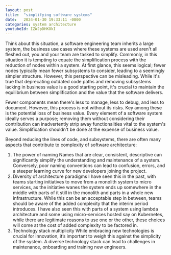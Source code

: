 ```yaml
---
layout: post
title:  "simplifying software systems"
date:   2024-01-30 19:33:11 -0800
categories: system architecture
youtubeId: IZWJpDHKOkI
---
```


Think about this situation, a software engineering team inherits a large system, the business use cases where these systems are used aren't all fleshed out, you and your team are tasked to simplify.
Commonly, in this situation it is tempting to equate the simplification process with the reduction of nodes within a system. At first glance, this seems logical; fewer nodes typically mean fewer subsystems to consider, leading to a seemingly simpler structure. However, this perspective can be misleading. While it's true that deprecating outdated code paths and removing subsystems lacking in business value is a good starting point, it's crucial to maintain the equilibrium between simplification and the value that the software delivers.

Fewer components mean there's less to manage, less to debug, and less to document. However, this process is not without its risks. Key among these is the potential loss of business value. Every element of a software system ideally serves a purpose; removing them without considering their contribution can inadvertently strip away functionalities vital to the system's value. Simplification shouldn't be done at the expense of business value.

Beyond reducing the lines of code, and subsystems, there are often many aspects that contribute to complexity of software architecture:
1. The power of naming
Names that are clear, consistent, descriptive can significantly simplify the understanding and maintenance of a system. Conversely, poor naming conventions can lead to confusion, errors, and a steeper learning curve for new developers joining the project.
2. Diversity of architecture paradigms
I have seen this in the past, with teams starting initiatives to move from a monolith system to micro services, as the initiative wanes the system ends up somewhere in the middle with parts of it still in the monolith and parts in a whole new infrastructure. While this can be an acceptable step in between, teams should be aware of the added complexity that the interim period introduces.
I have also seen this with parts of a system using lambda architecture and some using micro-services hosted say on Kubernetes, while there are legitimate reasons to use one or the other, these choices will come at the cost of added complexity to be factored in.
3. Technology stack multiplicity
 While embracing new technologies is crucial for innovation, it’s important to weigh this against the simplicity of the system. A diverse technology stack can lead to challenges in maintenance, onboarding and training new engineers.
